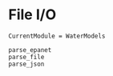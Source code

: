 # File I/O

```@meta
CurrentModule = WaterModels
```

```@docs
parse_epanet
parse_file
parse_json
```
